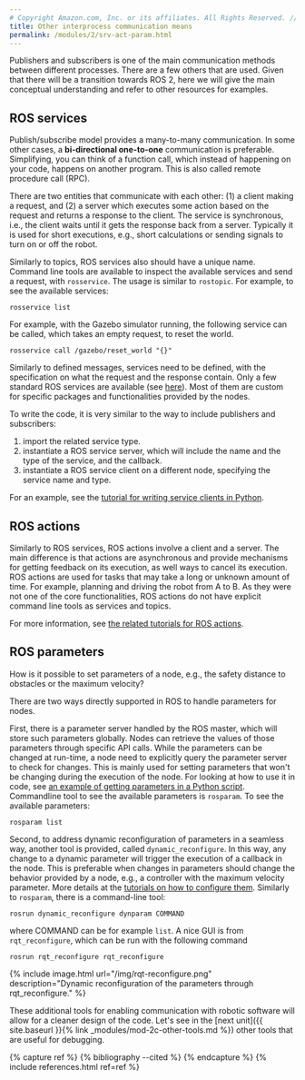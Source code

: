 ```yaml
---
# Copyright Amazon.com, Inc. or its affiliates. All Rights Reserved. // SPDX-License-Identifier: CC-BY-SA-4.0
title: Other interprocess communication means
permalink: /modules/2/srv-act-param.html
---
```


Publishers and subscribers is one of the main communication methods between different processes. There are a few others that are used. Given that there will be a transition towards ROS 2, here we will give the main conceptual understanding and refer to other resources for examples.

## ROS services

Publish/subscribe model provides a many-to-many communication. In some other cases, a **bi-directional one-to-one** communication is preferable. Simplifying, you can think of a function call, which instead of happening on your code, happens on another program. This is also called remote procedure call (RPC). 

There are two entities that communicate with each other: (1) a client making a request, and (2) a server which executes some action based on the request and returns a response to the client. The service is synchronous, i.e., the client waits until it gets the response back from a server. Typically it is used for short executions, e.g., short calculations or sending signals to turn on or off the robot. 

Similarly to topics, ROS services also should have a unique name. Command line tools are available to inspect the available services and send a request, with `rosservice`. The usage is similar to `rostopic`. For example, to see the available services:

    rosservice list

For example, with the Gazebo simulator running, the following service can be called, which takes an empty request, to reset the world.

    rosservice call /gazebo/reset_world "{}"

Similarly to defined messages, services need to be defined, with the specification on what the request and the response contain. Only a few standard ROS services are available (see [here](http://wiki.ros.org/std_srvs)). Most of them are custom for specific packages and functionalities provided by the nodes.

To write the code, it is very similar to the way to include publishers and subscribers:
1. import the related service type.
2. instantiate a ROS service server, which will include the name and the type of the service, and the callback.
3. instantiate a ROS service client on a different node, specifying the service name and type.

For an example, see the [tutorial for writing service clients in Python](http://wiki.ros.org/ROS/Tutorials/WritingServiceClient%28python%29).

## ROS actions

Similarly to ROS services, ROS actions involve a client and a server. The main difference is that actions are asynchronous and provide mechanisms for getting feedback on its execution, as well ways to cancel its execution. ROS actions are used for tasks that may take a long or unknown amount of time. For example, planning and driving the robot from A to B. As they were not one of the core functionalities, ROS actions do not have explicit command line tools as services and topics. 

For more information, see [the related tutorials for ROS actions](http://wiki.ros.org/actionlib_tutorials/Tutorials).

## ROS parameters

How is it possible to set parameters of a node, e.g., the safety distance to obstacles or the maximum velocity?

There are two ways directly supported in ROS to handle parameters for nodes. 

First, there is a parameter server handled by the ROS master, which will store such parameters globally. Nodes can retrieve the values of those parameters through specific API calls. While the parameters can be changed at run-time, a node need to explicitly query the parameter server to check for changes. This is mainly used for setting parameters that won't be changing during the execution of the node.
For looking at how to use it in code, see [an example of getting parameters in a Python script](http://wiki.ros.org/rospy_tutorials/Tutorials/Parameters). Commandline tool to see the available parameters is `rosparam`. To see the available parameters:

    rosparam list

Second, to address dynamic reconfiguration of parameters in a seamless way, another tool is provided, called `dynamic_reconfigure`. In this way, any change to a dynamic parameter will trigger the execution of a callback in the node. This is preferable when changes in parameters should change the behavior provided by a node, e.g., a controller with the maximum velocity parameter.
More details at the [tutorials on how to configure them](http://wiki.ros.org/dynamic_reconfigure/Tutorials). Similarly to `rosparam`, there is a command-line tool:

    rosrun dynamic_reconfigure dynparam COMMAND

where COMMAND can be for example `list`. A nice GUI is from `rqt_reconfigure`, which can be run with the following command

    rosrun rqt_reconfigure rqt_reconfigure

{% include image.html url="/img/rqt-reconfigure.png" description="Dynamic reconfiguration of the parameters through rqt_reconfigure." %}

These additional tools for enabling communication with robotic software will allow for a cleaner design of the code. Let's see in the [next unit]({{ site.baseurl }}{% link _modules/mod-2c-other-tools.md %}) other tools that are useful for debugging.

{% capture ref %}
{% bibliography --cited %}
{% endcapture %}
{% include references.html ref=ref %}
